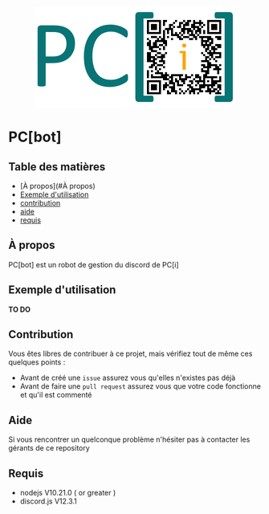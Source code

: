 <div align="center">
	<br/>
	<p>
		<a href="https://projetcohesion.info/"> <img src="./PCi_discord_qrcode.png" /> </a>
	</p>
</div>

# PC[bot]

## Table des matières
 - [À propos](#À propos)
 - [Exemple d'utilisation](#exemple)
 - [contribution](#contribuer)
 - [aide](#aide)
 - [requis](#requis)

## À propos

PC\[bot\] est un robot de gestion du discord de PC\[i\]


## Exemple d'utilisation

**TO DO**

## Contribution

Vous êtes libres de contribuer à ce projet, mais vérifiez tout de même ces quelques points :
 - Avant de créé une `issue` assurez vous qu'elles n'existes pas déjà
 - Avant de faire une `pull request` assurez vous que votre code fonctionne et qu'il est commenté

## Aide

Si vous rencontrer un quelconque problème n'hésiter pas à contacter les gérants de ce repository

## Requis
 - nodejs V10.21.0 ( or greater )
 - discord.js V12.3.1

